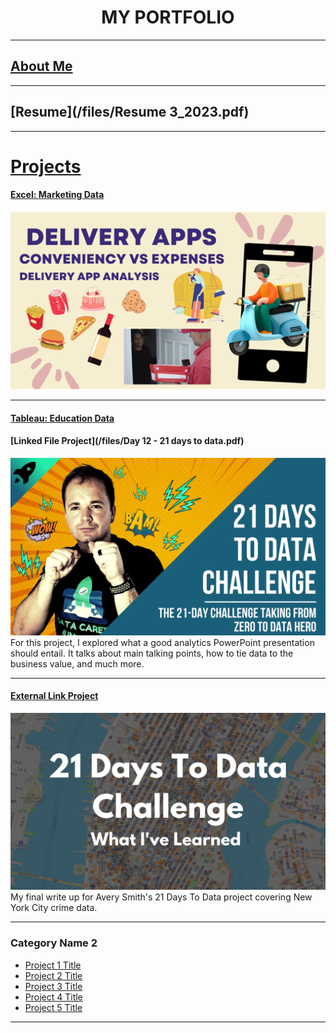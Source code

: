 <h1 align="center"> MY PORTFOLIO </h1>

---

## [About Me](AboutMe.md)

---

## [Resume](/files/Resume 3_2023.pdf)

---

# [Projects](Projects.md)

#### [Excel: Marketing Data](https://www.linkedin.com/pulse/delivery-apps-conveniency-worth-expense-rebecca-chiaro%3FtrackingId=keNYUCyWMJjmph8Fcs6n8g%253D%253D/?trackingId=keNYUCyWMJjmph8Fcs6n8g%3D%3D)
[<img src="images/Data project 1 pic.png?raw=true"/>](https://www.linkedin.com/pulse/delivery-apps-conveniency-worth-expense-rebecca-chiaro%3FtrackingId=keNYUCyWMJjmph8Fcs6n8g%253D%253D/?trackingId=keNYUCyWMJjmph8Fcs6n8g%3D%3D)

---

#### [Tableau: Education Data](https://www.linkedin.com/pulse/ma-education-struggles-rebecca-chiaro%3FtrackingId=CS%252BA%252FAHDqD4ytJyBdAJloA%253D%253D/?trackingId=CS%2BA%2FAHDqD4ytJyBdAJloA%3D%3D)


#### [Linked File Project](/files/Day 12 - 21 days to data.pdf)
<img src="images/21 Days To Data Challenge.png?raw=true"/>
For this project, I explored what a good analytics PowerPoint presentation should entail. It talks about main talking points, how to tie data to the business value, and much more. 

---
#### [External Link Project](https://www.linkedin.com/pulse/what-i-learned-21-days-data-avery-smith)
[<img src="images/21 Days To Data Challenge What I've Learned Cover.png?raw=true"/>](https://www.linkedin.com/pulse/what-i-learned-21-days-data-avery-smith)
My final write up for Avery Smith's 21 Days To Data project covering New York City crime data. 


---

### Category Name 2

- [Project 1 Title](http://example.com/)
- [Project 2 Title](http://example.com/)
- [Project 3 Title](http://example.com/)
- [Project 4 Title](http://example.com/)
- [Project 5 Title](http://example.com/)

---




